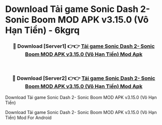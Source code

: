 # Download Tải game Sonic Dash 2- Sonic Boom MOD APK v3.15.0 (Vô Hạn Tiền) - 6kgrq


<div align="center">
<h3>🔴 Download [Server1] 👉👉 <a href="https://apk-comot.site?title=Tải_game_Sonic_Dash_2-_Sonic_Boom_MOD_APK_v3.15.0_(Vô_Hạn_Tiền)">Tải game Sonic Dash 2- Sonic Boom MOD APK v3.15.0 (Vô Hạn Tiền) Mod Apk</a></h3><br>
<h3>🔴 Download [Server2] 👉👉 <a href="https://apk-comot.site?title=Tải_game_Sonic_Dash_2-_Sonic_Boom_MOD_APK_v3.15.0_(Vô_Hạn_Tiền)">Tải game Sonic Dash 2- Sonic Boom MOD APK v3.15.0 (Vô Hạn Tiền) Mod Apk</a></h3>
</div>



Download Tải game Sonic Dash 2- Sonic Boom MOD APK v3.15.0 (Vô Hạn Tiền) 

Download Tải game Sonic Dash 2- Sonic Boom MOD APK v3.15.0 (Vô Hạn Tiền) Mod For Android